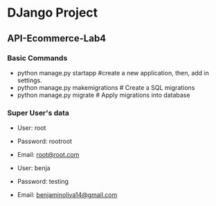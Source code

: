 # DJango Project
## API-Ecommerce-Lab4
### Basic Commands
* python manage.py startapp <NameOfApp> #create a new application, then, add in settings.
* python manage.py makemigrations # Create a SQL migrations
* python manage.py migrate # Apply migrations into database

### Super User's data
* User: root
* Password: rootroot
* Email: root@root.com


* User: benja
* Password: testing
* Email: benjaminoliva14@gmail.com

